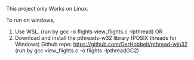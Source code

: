This project only Works on Linux.

To run on windows,
1) Use WSL.
   (run by gcc -o flights view_flights.c -lpthread)
OR
2) Download and install the pthreads-w32 library (POSIX threads for Windows)
   Github repo: https://github.com/GerHobbelt/pthread-win32
   (run by gcc view_flights.c -o flights -lpthreadGC2)



   
